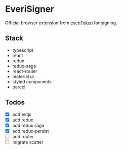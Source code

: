 # EveriSigner

Official browser extension from [everiToken](https://everitoken.io) for signing.

## Stack

- typescript
- react
- redux
- redux-saga
- react-router
- material ui
- styled components
- parcel

## Todos

- [x] add evtjs
- [x] add redux
- [x] add redux saga
- [x] add redux-persist
- [ ] add router
- [ ] migrate scatter
